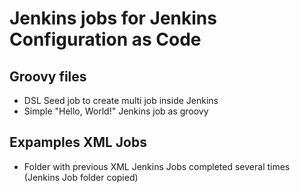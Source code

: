 # Jenkins jobs for Jenkins Configuration as Code

## Groovy files

- DSL Seed job to create multi job inside Jenkins
- Simple "Hello, World!" Jenkins job as groovy

## Expamples XML Jobs

- Folder with previous XML Jenkins Jobs completed several times (Jenkins Job folder copied)
